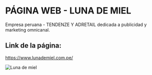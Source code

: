 # PÁGINA WEB - LUNA DE MIEL

Empresa peruana - TENDENZE Y ADRETAIL dedicada a publicidad y marketing omnicanal.
 
## Link de la página: 
https://www.lunademiel.com.pe/  

![Luna de miel](https://lunademiel.com.pe/wp-content/uploads/2019/01/lunaDeMiel.png)